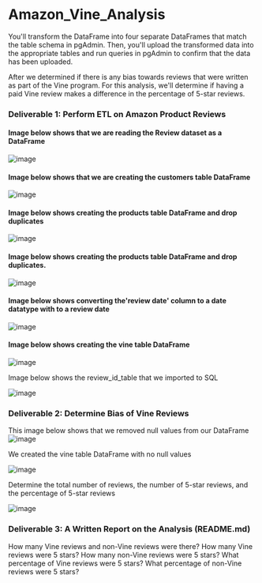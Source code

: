 # Amazon_Vine_Analysis

You'll transform the DataFrame into four separate DataFrames that match the table schema in pgAdmin. Then, you'll upload the transformed data into the appropriate tables and run queries in pgAdmin to confirm that the data has been uploaded.

After we determined if there is any bias towards reviews that were written as part of the Vine program. For this analysis, we'll determine if having a paid Vine review makes a difference in the percentage of 5-star reviews.

### Deliverable 1: Perform ETL on Amazon Product Reviews

#### Image below shows that we are reading the Review dataset as a DataFrame

![image](https://user-images.githubusercontent.com/100005305/195481765-ed73282c-3bf9-4b90-be7c-8f75c9700dde.png)

#### Image below shows that we are creating the customers table DataFrame

![image](https://user-images.githubusercontent.com/100005305/195482002-55d01111-1bf3-42de-b0eb-3166a519f781.png)

#### Image below shows creating the products table DataFrame and drop duplicates

![image](https://user-images.githubusercontent.com/100005305/195482063-9bfdca77-8e34-4db0-ba91-1dbbe81ca3ed.png)

#### Image below shows creating the products table DataFrame and drop duplicates.

![image](https://user-images.githubusercontent.com/100005305/195482293-bd26190f-1b81-4c0f-99ad-628b7e2d2957.png)

#### Image below shows converting the'review date' column to a date datatype with to a review date

![image](https://user-images.githubusercontent.com/100005305/195482263-8a538865-4b23-4785-8318-b326ab4aac5b.png)

#### Image below shows creating the vine table DataFrame

![image](https://user-images.githubusercontent.com/100005305/195482529-12cabe67-df17-40b0-8320-2467e214a1fe.png)

Image below shows the review_id_table that we imported to SQL

![image](https://user-images.githubusercontent.com/100005305/195481905-0cf81b20-7300-4792-b1b1-3a35e3b870e5.png)

### Deliverable 2: Determine Bias of Vine Reviews

This image below shows that we removed null values from our DataFrame
![image](https://user-images.githubusercontent.com/100005305/195482999-252d9306-5d7b-4e2b-acec-79366c97ee88.png)

We created the vine table DataFrame with no null values

![image](https://user-images.githubusercontent.com/100005305/195483138-ea1a4be3-1d77-4f5a-a0d0-ff2d59f5c8e8.png)

Determine the total number of reviews, the number of 5-star reviews, and the percentage of 5-star reviews

![image](https://user-images.githubusercontent.com/100005305/195483189-8c864469-0ce9-4b85-885a-9f65bcfcd958.png)


### Deliverable 3: A Written Report on the Analysis (README.md)

How many Vine reviews and non-Vine reviews were there?
How many Vine reviews were 5 stars? How many non-Vine reviews were 5 stars?
What percentage of Vine reviews were 5 stars? What percentage of non-Vine reviews were 5 stars?

